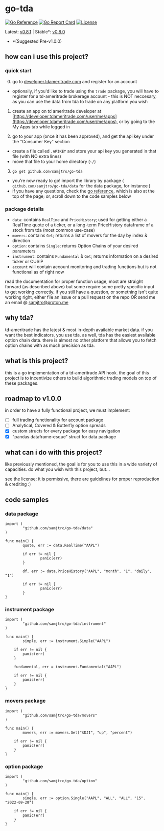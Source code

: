 # go-tda
[![Go Reference](https://pkg.go.dev/badge/github.com/samjtro/go-tda.svg)](https://pkg.go.dev/github.com/samjtro/go-tda)
[![Go Report Card](https://goreportcard.com/badge/github.com/samjtro/go-tda)](https://goreportcard.com/report/github.com/samjtro/go-tda)
[![License](https://img.shields.io/badge/license-Apache2-brightgreen.svg)](LICENSE)

Latest: [v0.8.1](https://github.com/samjtro/go-tda/tree/main) | Stable*: [v0.8.0](https://github.com/samjtro/go-tda/tree/stable)
- *(Suggested Pre-v1.0.0)

## how can i use this project?

### quick start

0. go to [developer.tdameritrade.com](https://developer.tdameritrade.com/) and register for an account
- optionally, if you'd like to trade using the `trade` package, you will have to register for a td-ameritrade brokerage account - this is NOT neccesary, as you can use the data from tda to trade on any platform you wish  

1. create an app on td ameritrade developer at [https://developer.tdameritrade.com/user/me/apps](https://developer.tdameritrade.com/user/me/apps), or by going to the My Apps tab while logged in  

2. go to your app (once it has been approved), and get the api key under the "Consumer Key" section  
- create a file called `.APIKEY` and store your api key you generated in that file (with NO extra lines) 
- move that file to your home directory (`~/`)

3. `go get github.com/samjtro/go-tda`

- you're now ready to go! import the library by package ( `github.com/samjtro/go-tda/data` for the data package, for instance )
- if you have any questions, check the [go reference](https://pkg.go.dev/github.com/samjtro/go-tda), which is also at the top of the page; or, scroll down to the code samples below

### package details

- `data`: contains `RealTime` and `PriceHistory`; used for getting either a RealTime quote of a ticker, or a long-term PriceHistory dataframe of a stock from tda (most common use-case)
- `movers`: contains `Get`; returns a list of movers for the day by index & direction
- `option`: contains `Single`; returns Option Chains of your desired parameters
- `instrument`: contains `Fundamental` & `Get`; returns information on a desired ticker or CUSIP
- `account` will contain account monitoring and trading functions but is not functional as of right now   

read the documentation for proper function usage, most are straight forward (as described above) but some require some pretty specific input to get working correctly. if you still have a question, or something isn't quite working right, either file an issue or a pull request on the repo OR send me an email @ samjtro@proton.me

## why tda?

td-ameritrade has the latest & most in-depth available market data. if you want the best indicators, you use tda. as well, tda has the easiest available option chain data. there is almost no other platform that allows you to fetch option chains with as much precision as tda.

## what is this project?

this is a go implementation of a td-ameritrade API hook. the goal of this project is to incentivize others to build algorithmic trading models on top of these packages.

## roadmap to v1.0.0

in order to have a fully functional project, we must implement:

- [ ] full trading functionality for account package
- [ ] Analytical, Covered & Butterfly option spreads
- [x] custom structs for every package for easy navigation
- [x] "pandas dataframe-esque" struct for data package

## what can i do with this project?

like previously mentioned, the goal is for you to use this in a wide variety of capacities. do what you wish with this project, but...  

see the license; it is permissive, there are guidelines for proper reproduction & crediting :) 

## code samples

### data package

```
import (
        "github.com/samjtro/go-tda/data"
)

func main() {
        quote, err := data.RealTime("AAPL")

        if err != nil {
                panic(err)
        }

        df, err := data.PriceHistory("AAPL", "month", "1", "daily", "1")

        if err != nil {
                panic(err)
        }
}
```

### instrument package

```
import (
        "github.com/samjtro/go-tda/instrument"
)

func main() {
        simple, err := instrument.Simple("AAPL")

	if err != nil {
		panic(err)
	}

	fundamental, err = instrument.Fundamental("AAPL")

	if err != nil {
		panic(err)
	}
}
```

### movers package

```
import (
        "github.com/samjtro/go-tda/movers"
)

func main() {
        movers, err := movers.Get("$DJI", "up", "percent")

	if err != nil {
		panic(err)
	}
}
```

### option package

```
import (
        "github.com/samjtro/go-tda/option"
)

func main() {
        single, err := option.Single("AAPL", "ALL", "ALL", "15", "2022-09-20")

	if err != nil {
		panic(err)
	}
}
```